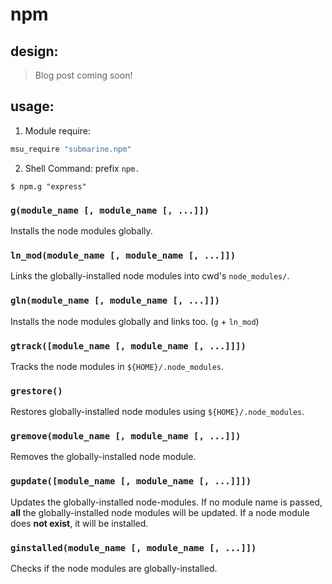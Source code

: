 
# npm


## design:

> Blog post coming soon!


## usage:

1. Module require:

  ```bash
  msu_require "submarine.npm"
  ```

2. Shell Command: prefix `npm.`

  ```shell
  $ npm.g "express"
  ```

### `g(module_name [, module_name [, ...]])`

Installs the node modules globally.


### `ln_mod(module_name [, module_name [, ...]])`

Links the globally-installed node modules into cwd's `node_modules/`.


### `gln(module_name [, module_name [, ...]])`

Installs the node modules globally and links too. (`g` + `ln_mod`)


### `gtrack([module_name [, module_name [, ...]]])`

Tracks the node modules in `${HOME}/.node_modules`.


### `grestore()`

Restores globally-installed node modules using `${HOME}/.node_modules`.


### `gremove(module_name [, module_name [, ...]])`

Removes the globally-installed node module.


### `gupdate([module_name [, module_name [, ...]]])`

Updates the globally-installed node-modules. If no module name is passed, **all** the globally-installed node modules will be updated. If a node module does **not exist**, it will be installed.


### `ginstalled(module_name [, module_name [, ...]])`

Checks if the node modules are globally-installed.
